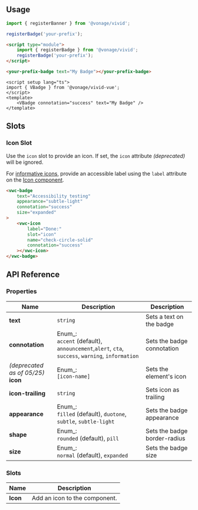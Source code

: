 ## Usage

<vwc-tabs gutters="none" activeid="vue-tab">
<vwc-tab label="Web component" id="web-tab"></vwc-tab>
<vwc-tab-panel>

```js
import { registerBanner } from '@vonage/vivid';

registerBadge('your-prefix');
```

```html preview
<script type="module">
	import { registerBadge } from '@vonage/vivid';
	registerBadge('your-prefix');
</script>

<your-prefix-badge text="My Badge"></your-prefix-badge>
```

</vwc-tab-panel>
<vwc-tab label="Vue" id="vue-tab"></vwc-tab>
<vwc-tab-panel>

```vue preview
<script setup lang="ts">
import { VBadge } from '@vonage/vivid-vue';
</script>
<template>
	<VBadge connotation="success" text="My Badge" />
</template>
```

</vwc-tab-panel>
</vwc-tabs>

## Slots

### Icon Slot

Use the `icon` slot to provide an icon.
If set, the `icon` attribute _(deprecated)_ will be ignored.

<vwc-note connotation="information" headline="Accessibility Tip">
	<vwc-icon slot="icon" name="accessibility-line"></vwc-icon>

For [informative icons](/components/icon/accessibility//#informative-vs-decorative-icons), provide an accessible label using the `label` attribute on the [Icon component](/components/icon/code/#label).

</vwc-note>

```html preview
<vwc-badge
	text="Accessibility testing"
	appearance="subtle-light"
	connotation="success"
	size="expanded"
>
	<vwc-icon
		label="Done:"
		slot="icon"
		name="check-circle-solid"
		connotation="success"
	></vwc-icon>
</vwc-badge>
```

## API Reference

### Properties

<div class="table-wrapper">

| Name                                   | Description                                                                                        | Description                  |
| -------------------------------------- | -------------------------------------------------------------------------------------------------- | ---------------------------- |
| **text**                               | `string`                                                                                           | Sets a text on the badge     |
| **connotation**                        | Enum\_:<br/>`accent` (default), `announcement`,`alert`, `cta`, `success`, `warning`, `information` | Sets the badge connotation   |
| _(deprecated as of 05/25)_<br>**icon** | Enum\_:<br/>`[icon-name]`                                                                          | Sets the element's icon      |
| **icon-trailing**                      | `string`                                                                                           | Sets icon as trailing        |
| **appearance**                         | Enum\_:<br/>`filled` (default), `duotone`, `subtle`, `subtle-light`                                | Sets the badge appearance    |
| **shape**                              | Enum\_:<br/>`rounded` (default), `pill`                                                            | Sets the badge border-radius |
| **size**                               | Enum\_:<br/>`normal` (default), `expanded`                                                         | Sets the badge size          |

</div>

### Slots

<div class="table-wrapper">

| Name     | Description                   |
| -------- | ----------------------------- |
| **Icon** | Add an icon to the component. |

</div>
